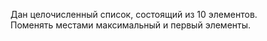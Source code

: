Дан целочисленный список, состоящий из 10 элементов.  
Поменять местами максимальный и первый элементы.
